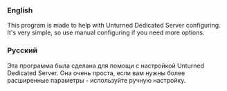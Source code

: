### English
This program is made to help with Unturned Dedicated Server configuring.
It's very simple, so use manual configuring if you need more options.

### Русский
Эта программа была сделана для помощи с настройкой Unturned Dedicated Server.
Она очень проста, если вам нужны более расширенные параметры - используйте ручную настройку.

